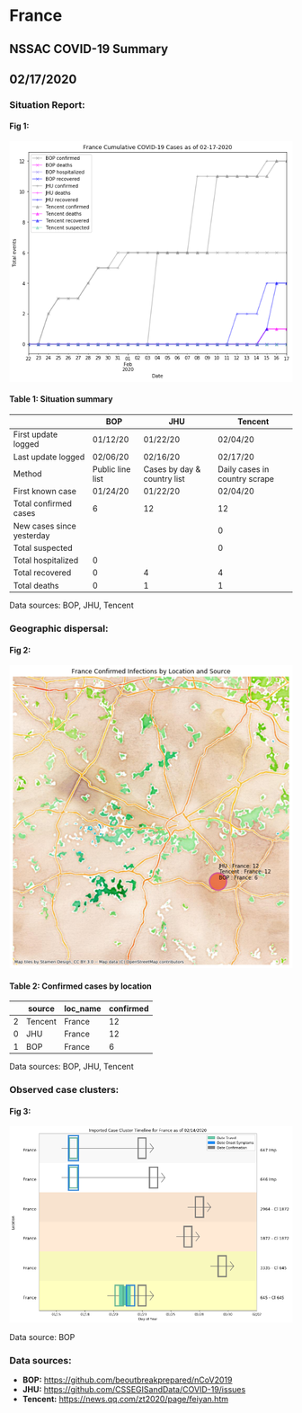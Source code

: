 # France
## NSSAC COVID-19 Summary
## 02/17/2020



### Situation Report:
#### Fig 1:
![France cases](../merged_histories/France_merged_histories.png)

#### Table 1: Situation summary


|                           | BOP              | JHU                         | Tencent                       |
|---------------------------|------------------|-----------------------------|-------------------------------|
| First update logged       | 01/12/20         | 01/22/20                    | 02/04/20                      |
| Last update logged        | 02/06/20         | 02/16/20                    | 02/17/20                      |
| Method                    | Public line list | Cases by day & country list | Daily cases in country scrape |
| First known case          | 01/24/20         | 01/22/20                    | 02/04/20                      |
| Total confirmed cases     | 6                | 12                          | 12                            |
| New cases since yesterday |                  |                             | 0                             |
| Total suspected           |                  |                             | 0                             |
| Total hospitalized        | 0                |                             |                               |
| Total recovered           | 0                | 4                           | 4                             |
| Total deaths              | 0                | 1                           | 1                             |

Data sources: BOP, JHU, Tencent


### Geographic dispersal:
#### Fig 2:
![France mapped](../case_locs/France_case_locs.png)

#### Table 2: Confirmed cases by location


|    | source   | loc_name   |   confirmed |
|----|----------|------------|-------------|
|  2 | Tencent  | France     |          12 |
|  0 | JHU      | France     |          12 |
|  1 | BOP      | France     |           6 |

Data sources: BOP, JHU, Tencent


### Observed case clusters:
#### Fig 3:
![France cases](../cluster_analysis/France_imported_cases.png)



Data source: BOP


### Data sources:
* **BOP:** https://github.com/beoutbreakprepared/nCoV2019
* **JHU:** https://github.com/CSSEGISandData/COVID-19/issues
* **Tencent:** https://news.qq.com/zt2020/page/feiyan.htm